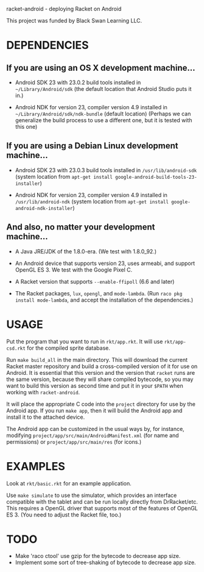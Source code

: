 racket-android - deploying Racket on Android

This project was funded by Black Swan Learning LLC.

# DEPENDENCIES

## If you are using an OS X development machine...

- Android SDK 23 with 23.0.2 build tools installed in
  `~/Library/Android/sdk` (the default location that Android Studio
  puts it in.)

- Android NDK for version 23, compiler version 4.9 installed in
  `~/Library/Android/sdk/ndk-bundle` (default location) (Perhaps we
  can generalize the build process to use a different one, but it is
  tested with this one)

## If you are using a Debian Linux development machine...

 - Android SDK 23 with 23.0.3 build tools installed in
   `/usr/lib/android-sdk` (system location from `apt-get install
   google-android-build-tools-23-installer`)

 - Android NDK for version 23, compiler version 4.9 installed in
   `/usr/lib/android-ndk` (system location from `apt-get install
   google-android-ndk-installer`)

## And also, no matter your development machine...

- A Java JRE/JDK of the 1.8.0-era. (We test with 1.8.0_92.)

- An Android device that supports version 23, uses armeabi, and
  support OpenGL ES 3. We test with the Google Pixel C.

- A Racket version that supports `--enable-ffipoll` (6.6 and later)

- The Racket packages, `lux`, `opengl`, and `mode-lambda`. (Run `raco
  pkg install mode-lambda`, and accept the installation of the
  dependencies.)

# USAGE

Put the program that you want to run in `rkt/app.rkt`. It will use
`rkt/app-csd.rkt` for the compiled sprite database.

Run `make build_all` in the main directory. This will download the
current Racket master repository and build a cross-compiled version of
it for use on Android. It is essential that this version and the
version that `racket` runs are the same version, because they will
share compiled bytecode, so you may want to build this version as
second time and put it in your `$PATH` when working with
`racket-android`.

It will place the appropriate C code into the `project` directory for
use by the Android app. If you run `make app`, then it will build the
Android app and install it to the attached device.

The Android app can be customized in the usual ways by, for instance,
modifying `project/app/src/main/AndroidManifest.xml` (for name and
permissions) or `project/app/src/main/res` (for icons.)

# EXAMPLES

Look at `rkt/basic.rkt` for an example application.

Use `make simulate` to use the simulator, which provides an interface
compatible with the tablet and can be run locally directly from
DrRacket/etc. This requires a OpenGL driver that supports most of the
features of OpenGL ES 3. (You need to adjust the Racket file, too.)

# TODO
- Make 'raco ctool' use gzip for the bytecode to decrease app size.
- Implement some sort of tree-shaking of bytecode to decrease app size.

